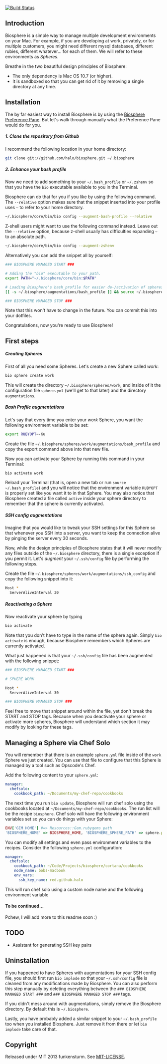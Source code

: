 [![Build Status](https://travis-ci.org/halo/biosphere.png?branch=master)](https://travis-ci.org/halo/biosphere)

## Introduction

Biosphere is a simple way to manage multiple development environments on your Mac. For example, if you are developing at work, privately, or for multiple customers, you might need different mysql databases, different rubies, different whatever... for each of them. We will refer to these environments as *Spheres*.

Breathe in the two beautiful design principles of Biosphere:

- The only dependency is Mac OS 10.7 (or higher).
- It is sandboxed so that you can get rid of it by removing a single directory at any time.

## Installation

The by far easiest way to install Biosphere is by using the [Biosphere Preference Pane](https://github.com/halo/BiospherePane). But let's walk through manually what the Preference Pane would do for you.

##### 1. Clone the repository from Github

I recommend the following location in your home directory:

```bash
git clone git://github.com/halo/biosphere.git ~/.biosphere
```

##### 2. Enhance your bash profile

Now we need to add something to your `~/.bash_profile` or `~/.zshenv` so that you have the `bio` executable available to you in the Terminal.

Biosphere can do that for you if you like by using the following command. The `--relative` option makes sure that the snippet inserted into your profile uses `~` to refer to your home directory.

```bash
~/.biosphere/core/bin/bio config --augment-bash-profile --relative
```

Z-shell users might want to use the following command instead. Leave out the `--relative` option, because z-shell usually has difficulties expanding `~` to an absolute path.

```bash
~/.biosphere/core/bin/bio config --augment-zshenv
```

Alternatively you can add the snippet all by yourself:

```bash
### BIOSPHERE MANAGED START ###

# Adding the "bio" executable to your path.
export PATH="~/.biosphere/core/bin:$PATH"

# Loading Biosphere's bash_profile for easier de-/activation of spheres.
[[ -s ~/.biosphere/augmentations/bash_profile ]] && source ~/.biosphere/augmentations/bash_profile

### BIOSPHERE MANAGED STOP ###
```

Note that this won't have to change in the future. You can commit this into your dotfiles.

Congratulations, now you're ready to use Biosphere!

## First steps

##### Creating Spheres

First of all you need some Spheres. Let's create a new Sphere called *work*:

```bash
bio sphere create work
```

This will create the directory `~/.biosphere/spheres/work`, and inside of it the configuration file `sphere.yml` (we'll get to that later) and the directory `augmentations`.

##### Bash Profile augmentations

Let's say that every time you enter your *work* Sphere, you want the following environment variable to be set:

```bash
export RUBYOPT=-Ku
```

Create the file `~/.biosphere/spheres/work/augmentations/bash_profile` and copy the export command above into that new file.

Now you can activate your Sphere by running this command in your Terminal:

```bash
bio activate work
```

Reload your Terminal (that is, open a new tab or run `source ~/.bash_profile`) and you will notice that the environment variable `RUBYOPT` is properly set like you want it to in that Sphere. You may also notice that Biosphere created a file called `active` inside your sphere directory to remember that the sphere is currently activated.

##### SSH config augmentations

Imagine that you would like to tweak your SSH settings for this Sphere so that whenever you SSH into a server, you want to keep the connection alive by pinging the server every 30 seconds.

Now, while the design principles of Biosphere states that it will never modify any files outside of the `~/.biosphere` directory, there is a single exception if you permit it. Let's *augment* your `~/.ssh/config` file by performing the following steps.

Create the file `~/.biosphere/spheres/work/augmentations/ssh_config` and copy the following snippet into it:

```bash
Host *
  ServerAliveInterval 30
```

##### Reactivating a Sphere

Now reactivate your sphere by typing

```bash
bio activate
```

Note that you don't have to type in the name of the sphere again. Simply `bio activate` is enough, because Biosphere remembers which Spheres are currently activated.

What just happened is that your `~/.ssh/config` file has been augmented with the following snippet:

```bash
### BIOSPHERE MANAGED START ###

# SPHERE WORK

Host *
  ServerAliveInterval 30

### BIOSPHERE MANAGED STOP ###
```

Feel free to move that snippet around within the file, yet don't break the START and STOP tags. Because when you deactivate your sphere or activate more spheres, Biosphere will understand which section it may modify by looking for these tags.

## Managing a Sphere via Chef Solo

You will remember that there is an example `sphere.yml` file inside of the `work` Sphere we just created. You can use that file to configure that this Sphere is managed by a tool such as Opscode's Chef.

Add the following content to your `sphere.yml`:

```yaml
manager:
  chefsolo:
    cookbook_path: ~/Documents/my-chef-repo/cookbooks
```

The next time you run `bio update`, Biosphere will run chef solo using the cookbooks located at `~/Documents/my-chef-repo/cookbooks`. The run list will be the recipe `biosphere`. Chef solo will have the following environment variables set so you can do things with your Sphere:

```ruby
ENV['GEM_HOME'] #=> Resources::Gem.rubygems_path
'BIOSPHERE_HOME' => BIOSPHERE_HOME, 'BIOSPHERE_SPHERE_PATH' => sphere.path, 'BIOSPHERE_SPHERE_AUGMENTATIONS_PATH' => sphere.augmentations_path }
```



You can modify all settings and even pass environment variables to the recipes. Consider the following `sphere.yml` configuration:

```yaml
manager:
  chefsolo:
    cookbook_path: ~/Code/Projects/biosphere/cortana/cookbooks
    node_name: bobs-macbook
    env_vars:
      ssh_key_name: red.github.halo
```

This will run chef solo using a custom node name and the following environment variable


#### To be continued...

Pchew, I will add more to this readme soon :)

## TODO

* Assistant for generating SSH key pairs

## Uninstallation

If you happened to have Spheres with augmentations for your SSH config file, you should first run `bio implode` so that your `~/.ssh/config` file is cleaned from any modifications made by Biosphere. You can also perform this step manually by deleting everything between the `### BIOSPHERE MANAGED START ###` and `### BIOSPHERE MANAGED STOP ###` tags.

If you didn't mess around with augmentations, simply remove the Biosphere directory. By default this is `~/.biosphere`.

Lastly, you have probably added a similar snippet to your `~/.bash_profile` too when you installed Biosphere. Just remove it from there or let `bio implode` take care of that.

## Copyright

Released under MIT 2013 funkensturm. See [MIT-LICENSE](http://github.com/halo/biosphere/blob/master/MIT-LICENSE).
